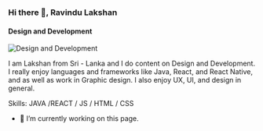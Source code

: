 ### Hi there 👋, Ravindu Lakshan
#### Design and Development
![Design and Development](https://drive.google.com/file/d/1D3tFwxKju_TyKelWUSy9U5CWkhx5NBtE/view?usp=drive_link)

I am Lakshan from Sri - Lanka and I do content on Design and Development. I really enjoy languages and frameworks like Java, React, and React Native, and as well as work in Graphic design. I also enjoy UX, UI, and design in general.

Skills: JAVA /REACT / JS / HTML / CSS

- 🔭 I’m currently working on this page. 




